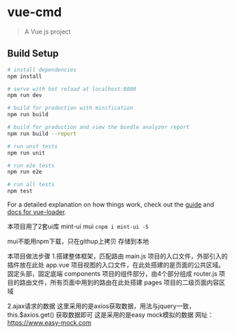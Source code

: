 # vue-cmd

> A Vue.js project

## Build Setup

``` bash
# install dependencies
npm install

# serve with hot reload at localhost:8080
npm run dev

# build for production with minification
npm run build

# build for production and view the bundle analyzer report
npm run build --report

# run unit tests
npm run unit

# run e2e tests
npm run e2e

# run all tests
npm test
```

For a detailed explanation on how things work, check out the [guide](http://vuejs-templates.github.io/webpack/) and [docs for vue-loader](http://vuejs.github.io/vue-loader).


本项目用了2套ui库  mint-ui   mui
`cnpm i mint-ui -S`

mui不能用npm下载，只在githup上拷贝
存储到本地


本项目做法步骤
1.搭建整体框架，匹配路由
  main.js  项目的入口文件，外部引入的插件放在此处
  app.vue  项目视图的入口文件，在此处搭建的是页面的公共区域。固定头部，固定底端
  components 项目的组件部分，由4个部分组成
  router.js  项目的路由文件，所有页面中用到的路由在此处搭建
  pages   项目的二级页面内容区域

2.ajax请求的数据
  这里采用的是axios获取数据，用法与jquery一致，
  this.$axios.get()  获取数据即可
  这是采用的是easy mock模拟的数据
  网址： https://www.easy-mock.com